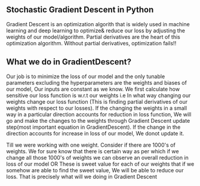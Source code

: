 ## Stochastic Gradient Descent in Python  

Gradient Descent is an optimization algorith that is widely used in machine learning and deep learning to optimize& reduce our loss by adjusting the weights of our model/algorithm. Partial derivatives are the heart of this optimization algorithm. Without partial derivatives, optimization fails!!

## What we do in GradientDescent?

Our job is to minimize the loss of our model and the only tunable parameters excluding the hyperparameters are the weights and biases of our model, Our inputs are constant as we know. We first calculate how sensitive our loss function is w.r.t our weights i.e In what way changing our weights change our loss function (This is finding partial derivatives of our weights with respect to our losses). If the changing the weights in a small way in a particular direction accounts for reduction in loss function, We will go and make the changes to the weights through Gradient Descent update step(most important equation in GradientDescent). If the change in the direction accounts for increase in loss of our model, We donot update it.

Till we were working with one weight. Consider if there are 1000's of weights. We for sure know that there is certain way as per which if we change all those 1000's of weights we can observe an overall reduction in loss of our model OR These is sweet value for each of our weights that if we somehow are able to find the sweet value, We will be able to reduce our loss. That is precisely what will we doing in Gradient Descent
